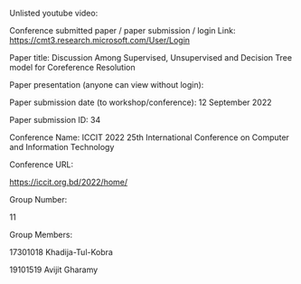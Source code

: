 Unlisted youtube video: 


Conference submitted paper / paper submission / login Link:
https://cmt3.research.microsoft.com/User/Login



Paper title: Discussion Among Supervised, Unsupervised and Decision Tree model for Coreference Resolution

Paper presentation (anyone can view without login):



Paper submission date (to workshop/conference):
12 September 2022

Paper submission ID:
34


Conference Name: ICCIT 2022 25th International Conference on Computer and Information Technology



Conference URL:

https://iccit.org.bd/2022/home/

Group Number:

11

Group Members:

17301018 Khadija-Tul-Kobra

19101519 Avijit Gharamy

